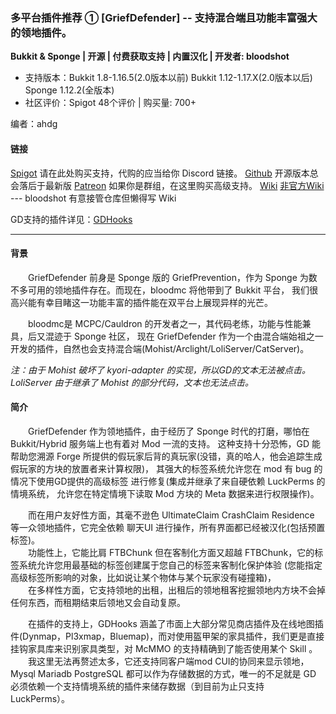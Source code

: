 ### 多平台插件推荐 ① [GriefDefender] -- 支持混合端且功能丰富强大的领地插件。

**Bukkit & Sponge | 开源 | 付费获取支持 | 内置汉化 | 开发者: bloodshot**

* 支持版本：Bukkit 1.8-1.16.5(2.0版本以前) Bukkit 1.12-1.17.X(2.0版本以后) Sponge 1.12.2(全版本)
* 社区评价：Spigot 48个评价  | 购买量: 700+

编者：ahdg

#### 链接

[Spigot](https://www.spigotmc.org/resources/68900/) 请在此处购买支持，代购的应当给你 Discord 链接。
[Github](https://github.com/bloodmc/GriefDefender) 开源版本总会落后于最新版
[Patreon](https://www.patreon.com/bloodmc) 如果你是群组，在这里购买高级支持。
[Wiki](https://github.com/bloodmc/GriefDefender/wiki)
[非官方Wiki](https://tartaros-gamer.github.io/griefDefenderDoc/) --- bloodshot 有意接管仓库但懒得写 Wiki

GD支持的插件详见：[GDHooks](https://github.com/bloodmc/GDHooks)

---

#### 背景

&emsp;&emsp;GriefDefender 前身是 Sponge 版的 GriefPrevention，作为 Sponge 为数不多可用的领地插件存在。而现在，bloodmc 将他带到了 Bukkit 平台，
我们很高兴能有幸目睹这一功能丰富的插件能在双平台上展现异样的光芒。

&emsp;&emsp;bloodmc是 MCPC/Cauldron 的开发者之一，其代码老练，功能与性能兼具，后又混迹于 Sponge 社区，
现在 GriefDefender 作为一个由混合端始祖之一开发的插件，自然也会支持混合端(Mohist/Arclight/LoliServer/CatServer)。

*注：由于 Mohist 破坏了 kyori-adapter 的实现，所以GD的文本无法被点击。LoliServer 由于继承了 Mohist 的部分代码，文本也无法点击。*

#### 简介

&emsp;&emsp;GriefDefender 作为领地插件，由于经历了 Sponge 时代的打磨，哪怕在 Bukkit/Hybrid 服务端上也有着对 Mod 一流的支持。
这种支持十分恐怖，GD 能帮助您溯源 Forge 所提供的假玩家后背的真玩家(没错，真的哈人，他会追踪生成假玩家的方块的放置者来计算权限)，
其强大的标签系统允许您在  mod 有 bug 的情况下使用GD提供的高级标签 进行修复(集成并继承了来自硬依赖 LuckPerms 的情境系统，
允许您在特定情境下读取 Mod 方块的 Meta 数据来进行权限操作)。
  
&emsp;&emsp;而在用户友好性方面，其毫不逊色 UltimateClaim CrashClaim Residence 等一众领地插件，它完全依赖 聊天UI 进行操作，所有界面都已经被汉化(包括预置标签)。
<br>&emsp;&emsp;功能性上，它能比肩 FTBChunk 但在客制化方面又超越 FTBChunk，它的标签系统允许您用最基础的标签创建属于您自己的标签来客制化保护体验
(您能指定高级标签所影响的对象，比如说让某个物体与某个玩家没有碰撞箱)，
<br>&emsp;&emsp;在多样性方面，它支持领地的出租，出租后的领地租客挖掘领地内方块不会掉任何东西，而租期结束后领地又会自动复原。

&emsp;&emsp;在插件的支持上，GDHooks 涵盖了市面上大部分常见商店插件及在线地图插件(Dynmap，Pl3xmap，Bluemap)，而对使用盔甲架的家具插件，我们更是直接挂钩家具库来识别家具类型，对 McMMO 的支持精确到了能否使用某个 Skill 。
<br>&emsp;&emsp;我这里无法再赘述太多，它还支持同客户端mod CUI的协同来显示领地，Mysql Mariadb PostgreSQL 都可以作为存储数据的方式，唯一的不足就是 GD 必须依赖一个支持情境系统的插件来储存数据（到目前为止只支持 LuckPerms）。